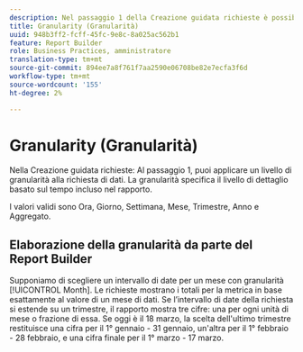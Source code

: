 ```yaml
---
description: Nel passaggio 1 della Creazione guidata richieste è possibile applicare un livello di granularità alla richiesta di dati. La granularità specifica il livello di dettaglio basato sul tempo incluso nel rapporto.
title: Granularity (Granularità)
uuid: 948b3ff2-fcff-45fc-9e8c-8a025ac562b1
feature: Report Builder
role: Business Practices, amministratore
translation-type: tm+mt
source-git-commit: 894ee7a8f761f7aa2590e06708be82e7ecfa3f6d
workflow-type: tm+mt
source-wordcount: '155'
ht-degree: 2%

---
```



# Granularity (Granularità)

Nella Creazione guidata richieste: Al passaggio 1, puoi applicare un livello di granularità alla richiesta di dati. La granularità specifica il livello di dettaglio basato sul tempo incluso nel rapporto.

I valori validi sono Ora, Giorno, Settimana, Mese, Trimestre, Anno e Aggregato.

## Elaborazione della granularità da parte del Report Builder

Supponiamo di scegliere un intervallo di date per un mese con granularità [!UICONTROL Month]. Le richieste mostrano i totali per la metrica in base esattamente al valore di un mese di dati. Se l’intervallo di date della richiesta si estende su un trimestre, il rapporto mostra tre cifre: una per ogni unità di mese o frazione di essa. Se oggi è il 18 marzo, la scelta dell&#39;ultimo trimestre restituisce una cifra per il 1° gennaio - 31 gennaio, un&#39;altra per il 1° febbraio - 28 febbraio, e una cifra finale per il 1° marzo - 17 marzo.
